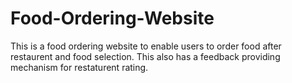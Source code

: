 # Food-Ordering-Website

This is a food ordering website to enable users to order food after restaurent and food selection. This also has a feedback providing mechanism for restaturent rating. 
